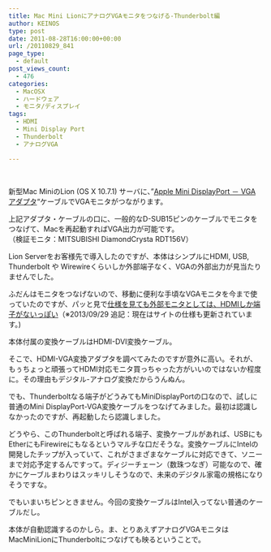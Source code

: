```yaml
---
title: Mac Mini LionにアナログVGAモニタをつなげる-Thunderbolt編
author: KEINOS
type: post
date: 2011-08-28T16:00:00+00:00
url: /20110829_841
page_type:
  - default
post_views_count:
  - 476
categories:
  - MacOSX
  - ハードウェア
  - モニタ/ディスプレイ
tags:
  - HDMI
  - Mini Display Port
  - Thunderbolt
  - アナログVGA

---
```

<div class="section">
  <p>
    <br style="clear:both;" />
  </p>
  
  <p>
    新型Mac MiniのLion (OS X 10.7.1) サーバに、&#8221;<a href="http://store.apple.com/jp/product/MB572Z/A" target="_blank">Apple Mini DisplayPort － VGA アダプタ</a>&#8220;ケーブルでVGAモニタがつながります。
  </p>
  
  <p>
    上記アダプタ・ケーブルの口に、一般的なD-SUB15ピンのケーブルでモニタをつなげて、Macを再起動すればVGA出力が可能です。<br />（検証モニタ：MITSUBISHI DiamondCrysta RDT156V）
  </p>
  
  <p>
    Lion Serverをお客様先で導入したのですが、本体はシンプルにHDMI, USB, Thunderbolt や Wirewireくらいしか外部端子なく、VGAの外部出力が見当たりませんでした。
  </p>
  
  <p>
    ふだんはモニタをつなげないので、移動に便利な手頃なVGAモニタを今まで使っていたのですが、パッと見で<a href="http://www.apple.com/jp/macmini/server/specs.html" target="_blank">仕様を見ても外部モニタとしては、HDMIしか端子がないっぽい</a>（※2013/09/29 追記：現在はサイトの仕様も更新されています。)
  </p>
  
  <p>
    本体付属の変換ケーブルはHDMI-DVI変換ケーブル。
  </p>
  
  <p>
    そこで、HDMI-VGA変換アダプタを調べてみたのですが意外に高い。それが、もぅちょっと頑張ってHDMI対応モニタ買っちゃった方がいいのではないか程度に。その理由もデジタル-アナログ変換だからうんぬん。
  </p>
  
  <p>
    でも、Thunderboltなる端子がどうみてもMiniDisplayPortの口なので、試しに普通のMini DisplayPort-VGA変換ケーブルをつなげてみました。最初は認識しなかったのですが、再起動したら認識しました。
  </p>
  
  <p>
    どうやら、このThunderboltと呼ばれる端子、変換ケーブルがあれば、USBにもEtherにもFirewireにもなるというマルチな口だそうな。変換ケーブルにIntelの開発したチップが入っていて、これがさまざまなケーブルに対応できて、ソニーまで対応予定するんですって。ディジーチェーン（数珠つなぎ）可能なので、確かにケーブルまわりはスッキリしそうなので、未来のデジタル家電の規格になりそうですな。
  </p>
  
  <p>
    でもいまいちピンときません。今回の変換ケーブルはIntel入ってない普通のケーブルだし。
  </p>
  
  <p>
    本体が自動認識するのかしら。ま、とりあえずアナログVGAモニタはMacMiniLionにThunderboltにつなげても映るということで。
  </p>
</div>